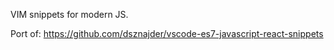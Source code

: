 VIM snippets for modern JS.

Port of: https://github.com/dsznajder/vscode-es7-javascript-react-snippets
